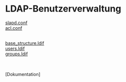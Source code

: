 # LDAP-Benutzerverwaltung
[slapd.conf](https://github.com/denisepostl/LDAP-Benutzerverwaltung/blob/main/slapd.conf) <br>
[acl.conf](https://github.com/denisepostl/LDAP-Benutzerverwaltung/blob/main/acl.conf) <br><br>

[base_structure.ldif](https://github.com/denisepostl/LDAP-Benutzerverwaltung/blob/main/base_structure.ldif) <br>
[users.ldif](https://github.com/denisepostl/LDAP-Benutzerverwaltung/blob/main/users.ldif) <br>
[groups.ldif](https://github.com/denisepostl/LDAP-Benutzerverwaltung/blob/main/groups.ldif) <br><br><br>

[Dokumentation]
